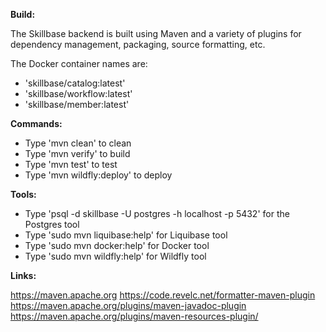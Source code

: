 **Build:**

The Skillbase backend is built using Maven and a variety of plugins for dependency management, packaging, source formatting, etc.

The Docker container names are:

* 'skillbase/catalog:latest'
* 'skillbase/workflow:latest'
* 'skillbase/member:latest'

**Commands:**

* Type 'mvn clean' to clean
* Type 'mvn verify' to build
* Type 'mvn test' to test
* Type 'mvn wildfly:deploy' to deploy

**Tools:**

* Type 'psql -d skillbase -U postgres -h localhost -p 5432' for the Postgres tool
* Type 'sudo mvn liquibase:help' for Liquibase tool
* Type 'sudo mvn docker:help' for Docker tool
* Type 'sudo mvn wildfly:help' for Wildfly tool


**Links:**

https://maven.apache.org
https://code.revelc.net/formatter-maven-plugin
https://maven.apache.org/plugins/maven-javadoc-plugin
https://maven.apache.org/plugins/maven-resources-plugin/
